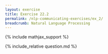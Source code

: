 ```yaml
---
layout: exercise
title: Exercise 22.2
permalink: /nlp-communicating-exercises/ex_2/
breadcrumb: Natural Language Processing
---
```


{% include mathjax_support %}

<div><i class="arrow-up loader" data-chapter="nlp-communicating-exercises" data-exercise="ex_2" data-rating="0"></i></div>
{% include_relative question.md %}
